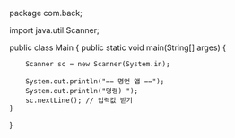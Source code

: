 package com.back;

import java.util.Scanner;

public class Main {
    public static void main(String[] arges) {


        Scanner sc = new Scanner(System.in);

        System.out.println("== 명언 앱 ==");
        System.out.println("명령) ");
        sc.nextLine(); // 입력값 받기
    }
}

